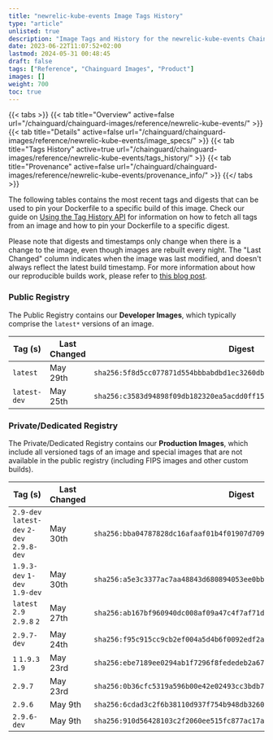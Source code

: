 ```yaml
---
title: "newrelic-kube-events Image Tags History"
type: "article"
unlisted: true
description: "Image Tags and History for the newrelic-kube-events Chainguard Image"
date: 2023-06-22T11:07:52+02:00
lastmod: 2024-05-31 00:48:45
draft: false
tags: ["Reference", "Chainguard Images", "Product"]
images: []
weight: 700
toc: true
---
```


{{< tabs >}}
{{< tab title="Overview" active=false url="/chainguard/chainguard-images/reference/newrelic-kube-events/" >}}
{{< tab title="Details" active=false url="/chainguard/chainguard-images/reference/newrelic-kube-events/image_specs/" >}}
{{< tab title="Tags History" active=true url="/chainguard/chainguard-images/reference/newrelic-kube-events/tags_history/" >}}
{{< tab title="Provenance" active=false url="/chainguard/chainguard-images/reference/newrelic-kube-events/provenance_info/" >}}
{{</ tabs >}}

The following tables contains the most recent tags and digests that can be used to pin your Dockerfile to a specific build of this image. Check our guide on [Using the Tag History API](/chainguard/chainguard-images/using-the-tag-history-api/) for information on how to fetch all tags from an image and how to pin your Dockerfile to a specific digest.

Please note that digests and timestamps only change when there is a change to the image, even though images are rebuilt every night. The "Last Changed" column indicates when the image was last modified, and doesn't always reflect the latest build timestamp. For more information about how our reproducible builds work, please refer to [this blog post](https://www.chainguard.dev/unchained/reproducing-chainguards-reproducible-image-builds).

### Public Registry
The Public Registry contains our **Developer Images**, which typically comprise the `latest*` versions of an image.

| Tag (s)       | Last Changed | Digest                                                                    |
|---------------|--------------|---------------------------------------------------------------------------|
|  `latest`     | May 29th     | `sha256:5f8d5cc077871d554bbbabdbd1ec3260db65361e05e57b32bc329fbd91c93047` |
|  `latest-dev` | May 25th     | `sha256:c3583d94898f09db182320ea5acdd0ff15334159d9f141d4023cf74e11950690` |


### Private/Dedicated Registry
The Private/Dedicated Registry contains our **Production Images**, which include all versioned tags of an image and special images that are not available in the public registry (including FIPS images and other custom builds).

| Tag (s)                                     | Last Changed | Digest                                                                    |
|---------------------------------------------|--------------|---------------------------------------------------------------------------|
|  `2.9-dev` `latest-dev` `2-dev` `2.9.8-dev` | May 30th     | `sha256:bba04787828dc16afaaf01b4f01907d7092d9889396c9a7a7e5ce1715ad11c7e` |
|  `1.9.3-dev` `1-dev` `1.9-dev`              | May 30th     | `sha256:a5e3c3377ac7aa48843d680894053ee0bb3d5ebcd32fc96aa7bf52584b97fc50` |
|  `latest` `2.9` `2.9.8` `2`                 | May 27th     | `sha256:ab167bf960940dc008af09a47c4f7af71d0a84210b99060fbe88d49cbec1c645` |
|  `2.9.7-dev`                                | May 24th     | `sha256:f95c915cc9cb2ef004a5d4b6f0092edf2ada4e1b38e6fca22ac657964485af51` |
|  `1` `1.9.3` `1.9`                          | May 23rd     | `sha256:ebe7189ee0294ab1f7296f8fededeb2a67c221b7e7f27768a9b89bdb2d748a24` |
|  `2.9.7`                                    | May 23rd     | `sha256:0b36cfc5319a596b00e42e02493cc3bdb76207dba0fb52a34d87d86cc44f7249` |
|  `2.9.6`                                    | May 9th      | `sha256:6cdad3c2f6b38110d937f754b948db32601efceb2125bc6466e4c3f3fecc41f2` |
|  `2.9.6-dev`                                | May 9th      | `sha256:910d56428103c2f2060ee515fc877ac17af91ba2e2bdf3ea110b96ee8627541b` |


